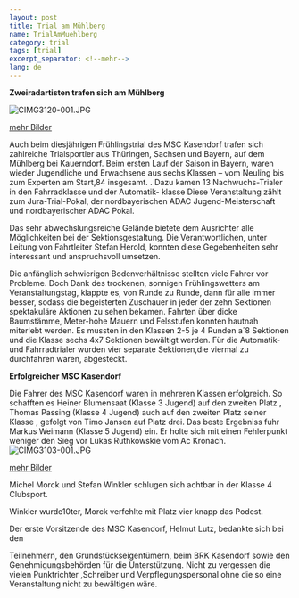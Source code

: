 ```yaml
---
layout: post
title: Trial am Mühlberg
name: TrialAmMuehlberg
category: trial
tags: [trial]
excerpt_separator: <!--mehr-->
lang: de
---
```


**Zweiradartisten trafen sich am Mühlberg**

![CIMG3120-001.JPG](https://lh4.googleusercontent.com/-fwldedq5UAk/T3SiToyBaAI/AAAAAAAACx4/yk6vu1bZagE/s800/CIMG3120-001.JPG)

[mehr Bilder](https://plus.google.com/photos/108656924518465552879)

<!--mehr-->

Auch beim diesjährigen Frühlingstrial des MSC Kasendorf trafen sich zahlreiche Trialsportler aus Thüringen, Sachsen und Bayern, auf dem Mühlberg bei Kauerndorf. Beim ersten Lauf der Saison in Bayern, waren wieder Jugendliche und Erwachsene aus sechs Klassen – vom Neuling bis zum Experten am Start,84  insgesamt. . Dazu kamen 13 Nachwuchs-Trialer in den Fahrradklasse und der Automatik- klasse Diese Veranstaltung zählt zum Jura-Trial-Pokal, der nordbayerischen  ADAC Jugend-Meisterschaft und nordbayerischer ADAC Pokal.

Das sehr abwechslungsreiche Gelände bietete dem Ausrichter alle Möglichkeiten bei der Sektionsgestaltung. Die Verantwortlichen, unter Leitung von Fahrtleiter Stefan Herold, konnten diese Gegebenheiten sehr interessant und anspruchsvoll umsetzen.

Die anfänglich schwierigen Bodenverhältnisse stellten viele Fahrer vor Probleme. Doch Dank des trockenen, sonnigen Frühlingswetters  am Veranstaltungstag,  klappte es, von Runde zu Runde, dann für alle immer besser, sodass die begeisterten Zuschauer in jeder der zehn Sektionen spektakuläre Aktionen zu sehen bekamen. Fahrten über dicke Baumstämme, Meter-hohe Mauern und Felsstufen konnten hautnah miterlebt werden. Es mussten in den Klassen 2-5 je 4 Runden a´8 Sektionen und die Klasse sechs 4x7 Sektionen bewältigt werden. Für die Automatik- und Fahrradtrialer wurden  vier separate Sektionen,die viermal zu durchfahren waren, abgesteckt.

**Erfolgreicher MSC Kasendorf**

Die Fahrer des MSC Kasendorf waren in mehreren Klassen erfolgreich. So schafften es  Heiner Blumensaat (Klasse 3 Jugend) auf den zweiten Platz , Thomas Passing (Klasse 4 Jugend) auch  auf den zweiten Platz seiner Klasse , gefolgt von Timo Jansen auf Platz drei. Das beste Ergebniss fuhr Markus Weimann (Klasse 5 Jugend) ein. Er holte sich mit einen Fehlerpunkt weniger den Sieg vor Lukas Ruthkowskie vom Ac Kronach.![CIMG3103-001.JPG](https://lh6.googleusercontent.com/-Zyhhz09eUMw/T3SgCcEQpZI/AAAAAAAACv4/8eN_Q4yaFQQ/s800/CIMG3103-001.JPG)

[mehr Bilder](https://plus.google.com/photos/108656924518465552879)

Michel Morck und Stefan Winkler schlugen sich achtbar in der Klasse 4 Clubsport.

Winkler wurde10ter, Morck verfehlte mit Platz vier knapp das Podest.

Der erste Vorsitzende des MSC Kasendorf, Helmut Lutz, bedankte sich bei den

Teilnehmern, den Grundstückseigentümern, beim BRK Kasendorf sowie den Genehmigungsbehörden für die Unterstützung. Nicht zu vergessen die vielen Punktrichter ,Schreiber und Verpflegungspersonal ohne die so eine Veranstaltung nicht zu bewältigen wäre.
